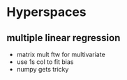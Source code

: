 # Hyperspaces

## multiple linear regression
- matrix mult ftw for multivariate
- use 1s col to fit bias
- numpy gets tricky

